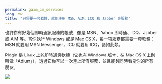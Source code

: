 ```yaml
---
permalink: gaim_im_services
lang: tw
title: "只需要一套軟體，就能使用 MSN、AIM、ICQ 和 Jabber 等服務"
---
```


也許你有好幾個即時通訊服務的帳號，像是 MSN、Yahoo 即時通、ICQ、Jabber 或 AIM 等。當你執行 Windows 或是 Mac OS X，每一項服務都需要一套軟體：MSN 就要用 MSN Messenger，ICQ 就要用 ICQ，諸如此類。

Pidgin 是 Linux 上的即時通訊軟體（它也有 Windows 版本，在 Mac OS X 上則叫做「Adium」），透過它你可以一次連上所有服務，並且能夠同時看見你的所有朋友。

<img src="Images/gaim_im_services.png" />

  
